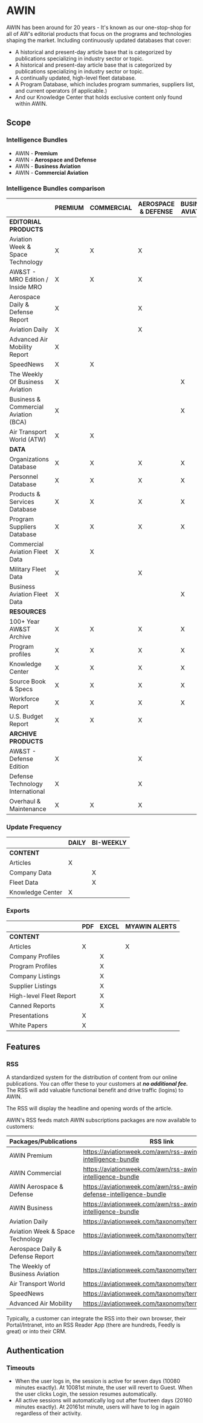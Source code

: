 # AWIN

AWIN has been around for 20 years - It's known as our one-stop-shop for all of AW's editorial products that focus on the programs and technologies shaping the market. Including continuously updated databases that cover:
- A historical and present-day article base that is categorized by publications specializing in industry sector or topic.
- A historical and present-day article base that is categorized by publications specializing in industry sector or topic.
- A continually updated, high-level fleet database.
- A Program Database, which includes program summaries, suppliers list, and current operators (if applicable.)
- And our Knowledge Center that holds exclusive content only found within AWIN.



## Scope

### Intelligence Bundles

- AWIN - **Premium**
- AWIN - **Aerospace and Defense**
- AWIN - **Business Aviation**
- AWIN - **Commercial Aviation**

### Intelligence Bundles comparison

|   |PREMIUM|COMMERCIAL|AEROSPACE & DEFENSE|BUSINESS AVIATION|
|---|---|---|---|---|
|**EDITORIAL PRODUCTS**|   |   |   |   |
|Aviation Week & Space Technology|X|X|X|   |
|AW&ST - MRO Edition / Inside MRO|X|X|X|   |
|Aerospace Daily & Defense Report|X|   |X|   |
|Aviation Daily|X|   |X|   |
|Advanced Air Mobility Report|X|   |   |   |
|SpeedNews|X|X|   |   |
|The Weekly Of Business Aviation|X|   |   |X|
|Business & Commercial Aviation (BCA)|X|   |   |X|
|Air Transport World  (ATW)|X|X|   |   |
|**DATA**|   |   |   |   |
|Organizations Database|X|X|X|X|
|Personnel Database|X|X|X|X|
|Products & Services Database|X|X|X|X|
|Program Suppliers Database|X|X|X|X|
|Commercial Aviation Fleet Data|X|X|   |   |
|Military Fleet Data|X|   |X|   |
|Business Aviation Fleet Data |X|   |   |X|
|**RESOURCES**|   |   |   |   |
|100+ Year AW&ST Archive|X|X|X|X|
|Program profiles|X|X|X|X|
|Knowledge Center |X|X|X|X|
|Source Book & Specs|X|X|X|X|
|Workforce Report |X|X|X|X|
|U.S. Budget Report  |X|X|X||
|**ARCHIVE PRODUCTS**|   |   |   |   |
|AW&ST - Defense Edition |X|   |X|   |
|Defense Technology International |X|   |X|   |
|Overhaul & Maintenance |X|X|X|   |

### Update Frequency

|   |DAILY|BI-WEEKLY|
|---|---|---|
|**CONTENT**|   |   |
|Articles|X|   |
|Company Data|   |X|
|Fleet Data|   |X|
|Knowledge Center|X|   |

<!-- - Articles - daily
- Company Data - Bi-weekly
- Fleet Data - Bi-weekly (every two weeks)
- Knowledge Center (daily) -->

### Exports

|   |PDF|EXCEL|MYAWIN ALERTS|
|---|---|---|---|
|**CONTENT**| | | |
|Articles|X| |X|
|Company Profiles| |X||
|Program Profiles| |X||
|Company Listings| |X| |
|Supplier Listings| |X| |
|High-level Fleet Report| |X| |
|Canned Reports| |X| |
|Presentations|X| | |
|White Papers|X| | |

<!-- 
- Articles
- Company Profiles
- Program Profiles
- Company Listings
- High-level Fleet Report
- Canned Reports
- Presentations
- Supplier Listing
- Canned Reports
- Presentations
- White Papers -->

## Features

### RSS

A standardized system for the distribution of content from our online publications. You can offer these to your customers at ***_no additional fee._*** The RSS will add valuable functional benefit and drive
traffic (logins) to AWIN.

The RSS will display the headline and opening words of the article.

AWIN's RSS feeds match AWIN subscriptions packages are now available to customers:

|Packages/Publications|RSS link|
|---|---|
|AWIN Premium|https://aviationweek.com/awn/rss-awin-premium-intelligence-bundle|
|AWIN Commercial|https://aviationweek.com/awn/rss-awin-commercial-intelligence-bundle|
|AWIN Aerospace & Defense|https://aviationweek.com/awn/rss-awin-aerospace-defense-intelligence-bundle|
|AWIN Business|https://aviationweek.com/awn/rss-awin-business-intelligence-bundle|
|Aviation Daily|https://aviationweek.com/taxonomy/term/1081/feed|
|Aviation Week & Space Technology|https://aviationweek.com/taxonomy/term/1066/feed|
|Aerospace Daily & Defense Report|https://aviationweek.com/taxonomy/term/1076/feed|
|The Weekly of Business Aviation|https://aviationweek.com/taxonomy/term/1091/feed|
|Air Transport World|https://aviationweek.com/taxonomy/term/1151/feed|
|SpeedNews|https://aviationweek.com/taxonomy/term/35721/feed|
|Advanced Air Mobility|https://aviationweek.com/taxonomy/term/148386/feed|

Typically, a customer can integrate the RSS into their own browser, their Portal/Intranet, into an RSS Reader App
(there are hundreds, Feedly is great) or into their CRM. 

## Authentication

### Timeouts

- When the user logs in, the session is active for seven days (10080 minutes exactly). At 10081st minute, the user will revert to Guest. When the user clicks Login, the session resumes automatically.
- All active sessions will automatically log out after fourteen days (20160 minutes exactly). At 20161st minute, users will have to log in again regardless of their activity.